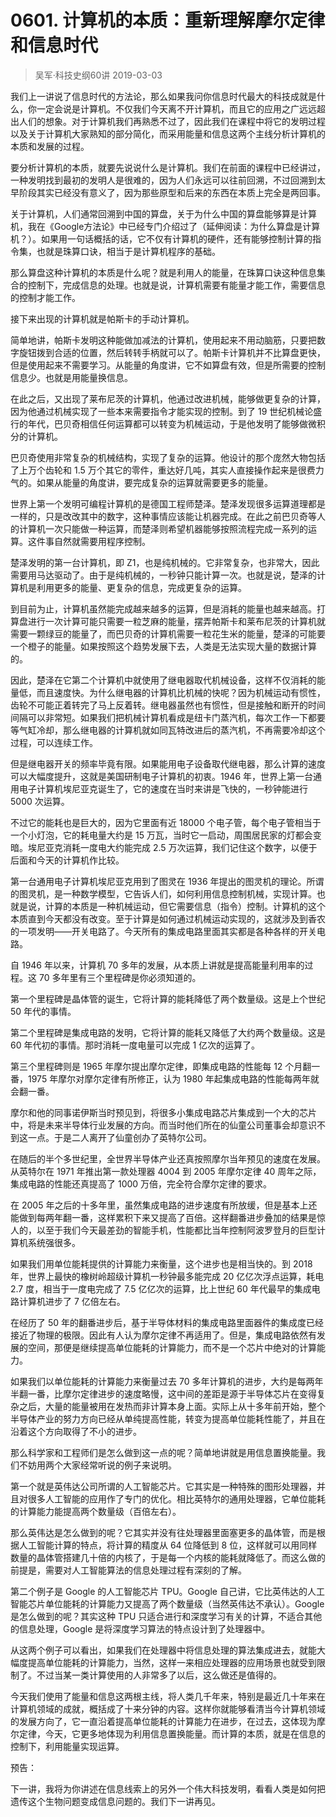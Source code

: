 # 0601. 计算机的本质：重新理解摩尔定律和信息时代
> 吴军·科技史纲60讲
2019-03-03

我们上一讲说了信息时代的方法论，那么如果我问你信息时代最大的科技成就是什么，你一定会说是计算机。不仅我们今天离不开计算机，而且它的应用之广远远超出人们的想象。对于计算机我们再熟悉不过了，因此我们在课程中将它的发明过程以及关于计算机大家熟知的部分简化，而采用能量和信息这两个主线分析计算机的本质和发展的过程。

要分析计算机的本质，就要先说说什么是计算机。我们在前面的课程中已经讲过，一种发明找到最初的发明人是很难的，因为人们永远可以往前回溯，不过回溯到太早阶段其实已经没有意义了，因为那些原型和后来的东西在本质上完全是两回事。

关于计算机，人们通常回溯到中国的算盘，关于为什么中国的算盘能够算是计算机，我在《Google方法论》中已经专门介绍过了（延伸阅读：为什么算盘是计算机？）。如果用一句话概括的话，它不仅有计算机的硬件，还有能够控制计算的指令集，也就是珠算口诀，相当于是计算机程序的基础。

那么算盘这种计算机的本质是什么呢？就是利用人的能量，在珠算口诀这种信息集合的控制下，完成信息的处理。也就是说，计算机需要有能量才能工作，需要信息的控制才能工作。

接下来出现的计算机就是帕斯卡的手动计算机。

简单地讲，帕斯卡发明这种能做加减法的计算机，使用起来不用动脑筋，只要把数字旋钮拨到合适的位置，然后转转手柄就可以了。帕斯卡计算机并不比算盘更快，但是使用起来不需要学习。从能量的角度讲，它不如算盘有效，但是所需要的控制信息少。也就是用能量换信息。

在此之后，又出现了莱布尼茨的计算机，他通过改进机械，能够做更复杂的计算，因为他通过机械实现了一些本来需要指令才能实现的控制。到了 19 世纪机械论盛行的年代，巴贝奇相信任何运算都可以转变为机械运动，于是他发明了能够做微积分的计算机。

巴贝奇使用非常复杂的机械结构，实现了复杂的运算。他设计的那个庞然大物包括了上万个齿轮和 1.5 万个其它的零件，重达好几吨，其实人直接操作起来是很费力气的。如果从能量的角度讲，要完成复杂的运算就需要更多的能量。

世界上第一个发明可编程计算机的是德国工程师楚泽。楚泽发现很多运算道理都是一样的，只是改改其中的数字，这种事情应该能让机器完成。在此之前巴贝奇等人的计算机一次只能做一种运算，而楚泽则希望机器能够按照流程完成一系列的运算。这件事自然就需要用程序控制。

楚泽发明的第一台计算机，即 Z1，也是纯机械的。它非常复杂，也非常大，因此需要用马达驱动了。由于是纯机械的，一秒钟只能计算一次。也就是说，楚泽的计算机是利用更多的能量、更复杂的信息，完成更复杂的运算。

到目前为止，计算机虽然能完成越来越多的运算，但是消耗的能量也越来越高。打算盘进行一次计算可能只需要一粒芝麻的能量，摆弄帕斯卡和莱布尼茨的计算机就需要一颗绿豆的能量了，而巴贝奇的计算机需要一粒花生米的能量，楚泽的可能要一个橙子的能量。如果按照这个趋势发展下去，人类是无法实现大量的数据计算的。

因此，楚泽在它第二个计算机中就使用了继电器取代机械设备，这样不仅消耗的能量低，而且速度快。为什么继电器的计算机比机械的快呢？因为机械运动有惯性，齿轮不可能正着转完了马上反着转。继电器虽然也有惯性，但是接触和断开的时间间隔可以非常短。如果我们把机械计算机看成是纽卡门蒸汽机，每次工作一下都要等气缸冷却，那么继电器的计算机就如同瓦特改进后的蒸汽机，不再需要冷却这个过程，可以连续工作。

但是继电器开关的频率毕竟有限。如果能用电子设备取代继电器，那么计算的速度可以大幅度提升，这就是美国研制电子计算机的初衷。1946 年，世界上第一台通用电子计算机埃尼亚克诞生了，它的速度在当时来讲是飞快的，一秒钟能进行 5000 次运算。

不过它的能耗也是巨大的，因为它里面有近 18000 个电子管，每个电子管相当于一个小灯泡，它的耗电量大约是 15 万瓦，当时它一启动，周围居民家的灯都会变暗。埃尼亚克消耗一度电大约能完成 2.5 万次运算，我们记住这个数字，以便于后面和今天的计算机作比较。

第一台通用电子计算机埃尼亚克用到了图灵在 1936 年提出的图灵机的理论。所谓的图灵机，是一种数学模型，它告诉人们，如何利用信息控制机械，实现计算。也就是说，计算的本质是一种机械运动，但它需要信息（指令）控制。计算机的这个本质直到今天都没有改变。至于计算是如何通过机械运动实现的，这就涉及到香农的一项发明——开关电路了。今天所有的集成电路里面其实都是各种各样的开关电路。

自 1946 年以来，计算机 70 多年的发展，从本质上讲就是提高能量利用率的过程。这 70 多年里有三个里程碑是你必须知道的。

第一个里程碑是晶体管的诞生，它将计算的能耗降低了两个数量级。这是上个世纪 50 年代的事情。

第二个里程碑是集成电路的发明，它将计算的能耗又降低了大约两个数量级。这是 60 年代初的事情。那时消耗一度电量可以完成 1 亿次的运算了。

第三个里程碑则是 1965 年摩尔提出摩尔定律，即集成电路的性能每 12 个月翻一番，1975 年摩尔对摩尔定律有所修正，认为 1980 年起集成电路的性能每两年就会翻一番。

摩尔和他的同事诺伊斯当时预见到，将很多小集成电路芯片集成到一个大的芯片中，将是未来半导体行业发展的方向。而当时他们所在的仙童公司董事会却意识不到这一点。于是二人离开了仙童创办了英特尔公司。

在随后的半个多世纪里，全世界半导体产业还真按照摩尔当年预见的速度在发展。从英特尔在 1971 年推出第一款处理器 4004 到 2005 年摩尔定律 40 周年之际，集成电路的性能还真提高了 1000 万倍，完全符合摩尔定律的要求。

在 2005 年之后的十多年里，虽然集成电路的进步速度有所放缓，但是基本上还能做到每两年翻一番，这样累积下来又提高了百倍。这样翻番进步叠加的结果是惊人的，以至于我们今天最差劲的智能手机，性能都比当年控制阿波罗登月的巨型计算机系统强很多。

如果我们用单位能耗提供的计算能力来衡量，这个进步也是相当快的。到 2018 年，世界上最快的橡树岭超级计算机一秒钟最多能完成 20 亿亿次浮点运算，耗电 2.7 度，相当于一度电完成了 7.5 亿亿次的运算，比上世纪 60 年代最早的集成电路计算机进步了 7 亿倍左右。

在经历了 50 年的翻番进步后，基于半导体材料的集成电路里面器件的集成度已经接近了物理的极限。因此有人认为摩尔定律不再适用了。但是，集成电路依然有发展的空间，那便是继续提高单位能耗的计算能力，而不是一个芯片中绝对的计算能力。

如果我们以单位能耗的计算能力来衡量过去 70 多年计算机的进步，大约是每两年半翻一番，比摩尔定律进步的速度略慢，这中间的差距是源于半导体芯片在变得复杂之后，大量的能量被用在发热而非计算本身上面。实际上从十多年前开始，整个半导体产业的努力方向已经从单纯提高性能，转变为提高单位能耗性能了，并且在沿着这个方向取得了不小的进步。

那么科学家和工程师们是怎么做到这一点的呢？简单地讲就是用信息置换能量。我们不妨用两个大家经常听说的例子来说明。

第一个就是英伟达公司所谓的人工智能芯片。它其实是一种特殊的图形处理器，并且对很多人工智能的应用作了专门的优化。相比英特尔的通用处理器，它单位能耗的计算能力能提高两个数量级（百倍左右）。

那么英伟达是怎么做到的呢？它其实并没有往处理器里面塞更多的晶体管，而是根据人工智能计算的特点，将计算的精度从 64 位降低到 8 位，这样就可以用同样数量的晶体管搭建几十倍的内核了，于是每一个内核的能耗就降低了。而这么做的前提是，需要对人工智能算法的信息处理过程有深刻的了解。

第二个例子是 Google 的人工智能芯片 TPU。Google 自己讲，它比英伟达的人工智能芯片单位能耗的计算能力又提高了两个数量级（当然英伟达不承认）。Google 是怎么做到的呢？其实这种 TPU 只适合进行和深度学习有关的计算，不适合其他的信息处理，Google 是将深度学习算法的特点设计到了处理器中。

从这两个例子可以看出，如果我们在处理器中将信息处理的算法集成进去，就能大幅度提高单位能耗的计算能力，当然，这样一来相应处理器的应用场景也就受到限制了。不过当某一类计算使用的人非常多了以后，这么做还是值得的。

今天我们使用了能量和信息这两根主线，将人类几千年来，特别是最近几十年来在计算机领域的成就，概括成了十来分钟的内容。这样你就能够看清当今计算机领域的发展方向了，它一直沿着提高单位能耗的计算能力在进步，在过去，这体现为摩尔定律，今天，它更多地体现为利用信息置换能量。而计算的本质，就是在信息的控制下，利用能量实现运算。

预告：

下一讲，我将为你讲述在信息线索上的另外一个伟大科技发明，看看人类是如何把遗传这个生物问题变成信息问题的。我们下一讲再见。

